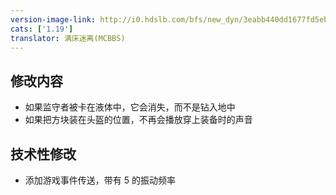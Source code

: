 ```yaml
---
version-image-link: http://i0.hdslb.com/bfs/new_dyn/3eabb440dd1677fd5ebcaabad5b36cfe558830935.png
cats: ['1.19']
translator: 满床迷离(MCBBS)
---
```

## 修改内容
* 如果监守者被卡在液体中，它会消失，而不是钻入地中
* 如果把方块装在头盔的位置，不再会播放穿上装备时的声音

## 技术性修改
* 添加游戏事件传送，带有 5 的振动频率